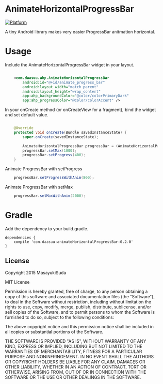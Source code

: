 # AnimateHorizontalProgressBar
[![Platform](https://img.shields.io/badge/platform-android-green.svg)](http://developer.android.com/index.html)

A tiny Android library makes very easier ProgressBar anitmation horizontal. 

# Usage

Include the AnimateHorizontalProgressBar widget in your layout.

```xml

    <com.daasuu.ahp.AnimateHorizontalProgressBar
        android:id="@+id/animate_progress_bar"
        android:layout_width="match_parent"
        android:layout_height="wrap_content"
        app:ahp_backgroundColor="@color/colorPrimaryDark"
        app:ahp_progressColor="@color/colorAccent" />

```
In your onCreate method (or onCreateView for a fragment), bind the widget and set default value.
```JAVA

    @Override
    protected void onCreate(Bundle savedInstanceState) {
        super.onCreate(savedInstanceState);
        
        AnimateHorizontalProgressBar progressBar = (AnimateHorizontalProgressBar) findViewById(R.id.animate_progress_bar);
        progressBar.setMax(1000);
        progressBar.setProgress(400);
    }

```
Animate ProgressBar with setProgress
```JAVA
    progressBar.setProgressWithAnim(800);
```
Animate ProgressBar with setMax
```JAVA
    progressBar.setMaxWithAnim(2000);
```

# Gradle

Add the dependency to your build.gradle.

```
dependencies {
    compile 'com.daasuu:animateHorizontalProgressBar:0.2.0'
}
```

## License

Copyright 2015 MasayukiSuda

MIT License

Permission is hereby granted, free of charge, to any person obtaining a copy of this software and associated documentation files (the "Software"), to deal in the Software without restriction, including without limitation the rights to use, copy, modify, merge, publish, distribute, sublicense, and/or sell copies of the Software, and to permit persons to whom the Software is furnished to do so, subject to the following conditions:

The above copyright notice and this permission notice shall be included in all copies or substantial portions of the Software.

THE SOFTWARE IS PROVIDED "AS IS", WITHOUT WARRANTY OF ANY KIND, EXPRESS OR IMPLIED, INCLUDING BUT NOT LIMITED TO THE WARRANTIES OF MERCHANTABILITY, FITNESS FOR A PARTICULAR PURPOSE AND NONINFRINGEMENT. IN NO EVENT SHALL THE AUTHORS OR COPYRIGHT HOLDERS BE LIABLE FOR ANY CLAIM, DAMAGES OR OTHER LIABILITY, WHETHER IN AN ACTION OF CONTRACT, TORT OR OTHERWISE, ARISING FROM, OUT OF OR IN CONNECTION WITH THE SOFTWARE OR THE USE OR OTHER DEALINGS IN THE SOFTWARE.

